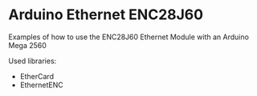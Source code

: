 # Arduino Ethernet ENC28J60

Examples of how to use the ENC28J60 Ethernet Module with an Arduino Mega 2560

Used libraries:

- EtherCard
- EthernetENC
